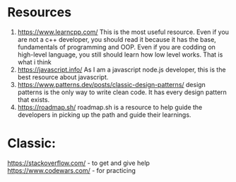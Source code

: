# Resources
1) https://www.learncpp.com/
This is the most useful resource. Even if you are not a c++ developer, you should read it
because it has the base, fundamentals of programming and OOP. Even if you are codding on high-level language, you still should learn how low level works. That is what i think
2) https://javascript.info/
As I am a javascript node.js developer, this is the best resource about javascript.
3) https://www.patterns.dev/posts/classic-design-patterns/
design patterns is the only way to write clean code. 
It has every design pattern that exists.
4) https://roadmap.sh/
roadmap.sh is a resource to help guide the developers in picking up the path and guide their learnings.


# Classic:
https://stackoverflow.com/ - to get and give help
https://www.codewars.com/ - for practicing
